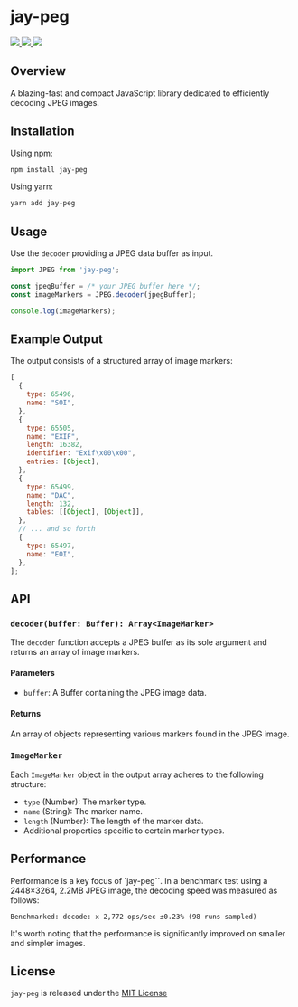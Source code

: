 # jay-peg

<a href="https://www.npmjs.com/package/jay-peg">
  <img src="https://img.shields.io/npm/v/jay-peg.svg" />
</a>
<a href="https://github.com/diegomura/jay-peg/blob/master/LICENSE">
  <img src="https://img.shields.io/github/license/diegomura/jay-peg.svg" />
</a>
<a href="https://github.com/prettier/prettier">
  <img src="https://img.shields.io/badge/styled_with-prettier-ff69b4.svg" />
</a>

## Overview

A blazing-fast and compact JavaScript library dedicated to efficiently decoding JPEG images.

## Installation

Using npm:

```bash
npm install jay-peg
```

Using yarn:

```bash
yarn add jay-peg
```

## Usage

Use the `decoder` providing a JPEG data buffer as input.

```javascript
import JPEG from 'jay-peg';

const jpegBuffer = /* your JPEG buffer here */;
const imageMarkers = JPEG.decoder(jpegBuffer);

console.log(imageMarkers);
```

## Example Output

The output consists of a structured array of image markers:

```javascript
[
  {
    type: 65496,
    name: "SOI",
  },
  {
    type: 65505,
    name: "EXIF",
    length: 16382,
    identifier: "Exif\x00\x00",
    entries: [Object],
  },
  {
    type: 65499,
    name: "DAC",
    length: 132,
    tables: [[Object], [Object]],
  },
  // ... and so forth
  {
    type: 65497,
    name: "EOI",
  },
];
```

## API

### `decoder(buffer: Buffer): Array<ImageMarker>`

The `decoder` function accepts a JPEG buffer as its sole argument and returns an array of image markers.

#### Parameters

- `buffer`: A Buffer containing the JPEG image data.

#### Returns

An array of objects representing various markers found in the JPEG image.

### `ImageMarker`

Each `ImageMarker` object in the output array adheres to the following structure:

- `type` (Number): The marker type.
- `name` (String): The marker name.
- `length` (Number): The length of the marker data.
- Additional properties specific to certain marker types.

## Performance

Performance is a key focus of `jay-peg``. In a benchmark test using a 2448×3264, 2.2MB JPEG image, the decoding speed was measured as follows:

```
Benchmarked: decode: x 2,772 ops/sec ±0.23% (98 runs sampled)
```

It's worth noting that the performance is significantly improved on smaller and simpler images.

## License

`jay-peg` is released under the [MIT License](LICENSE)

